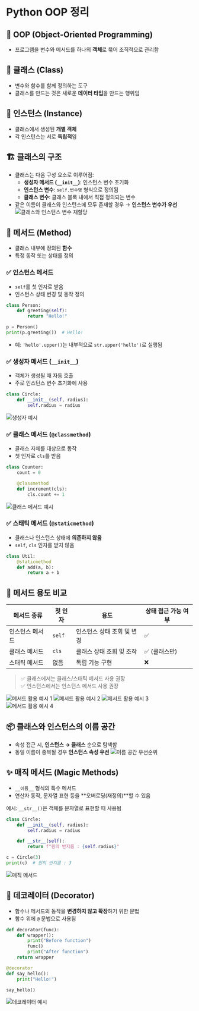 # Python OOP 정리

## 🧱 OOP (Object-Oriented Programming)
- 프로그램을 변수와 메서드를 하나의 **객체**로 묶어 조직적으로 관리함

## 🧩 클래스 (Class)
- 변수와 함수를 함께 정의하는 도구
- 클래스를 만드는 것은 새로운 **데이터 타입**을 만드는 행위임

## 🧍 인스턴스 (Instance)
- 클래스에서 생성된 **개별 객체**
- 각 인스턴스는 서로 **독립적**임

## 🏗️ 클래스의 구조
- 클래스는 다음 구성 요소로 이루어짐:
  - **생성자 메서드 (`__init__`)**: 인스턴스 변수 초기화
  - **인스턴스 변수**: `self.변수명` 형식으로 정의됨
  - **클래스 변수**: 클래스 블록 내에서 직접 정의되는 변수
- 같은 이름이 클래스와 인스턴스에 모두 존재할 경우 → **인스턴스 변수가 우선**
![클래스와 인스턴스 변수 재할당](images0730/reassignment_instance_variable.png)

## 🔧 메서드 (Method)
- 클래스 내부에 정의된 **함수**
- 특정 동작 또는 상태를 정의

### ✅ 인스턴스 메서드
- `self`를 첫 인자로 받음
- 인스턴스 상태 변경 및 동작 정의
```python
class Person:
    def greeting(self):
        return "Hello!"

p = Person()
print(p.greeting())  # Hello!
```
- 예: `'hello'.upper()`는 내부적으로 `str.upper('hello')`로 실행됨

### ✅ 생성자 메서드 (`__init__`)
- 객체가 생성될 때 자동 호출
- 주로 인스턴스 변수 초기화에 사용
```python
class Circle:
    def __init__(self, radius):
        self.radius = radius
```
![생성자 예시](images0730/constructor.png)

### ✅ 클래스 메서드 (`@classmethod`)
- 클래스 자체를 대상으로 동작
- 첫 인자로 `cls`를 받음
```python
class Counter:
    count = 0

    @classmethod
    def increment(cls):
        cls.count += 1
```
![클래스 메서드 예시](images0730/classmethod.png)

### ✅ 스태틱 메서드 (`@staticmethod`)
- 클래스나 인스턴스 상태에 **의존하지 않음**
- `self`, `cls` 인자를 받지 않음
```python
class Util:
    @staticmethod
    def add(a, b):
        return a + b
```

## 🧠 메서드 용도 비교

| 메서드 종류       | 첫 인자 | 용도                           | 상태 접근 가능 여부 |
|------------------|---------|--------------------------------|----------------------|
| 인스턴스 메서드  | `self`  | 인스턴스 상태 조회 및 변경     | ✅                   |
| 클래스 메서드    | `cls`   | 클래스 상태 조회 및 조작       | ✅ (클래스만)        |
| 스태틱 메서드    | 없음    | 독립 기능 구현                 | ❌                   |

> ✅ 클래스에서는 클래스/스태틱 메서드 사용 권장  
> ✅ 인스턴스에서는 인스턴스 메서드 사용 권장

![메서드 활용 예시 1](images0730/method_usage1.png)
![메서드 활용 예시 2](images0730/method_usage2.png)
![메서드 활용 예시 3](images0730/method_usage3.png)
![메서드 활용 예시 4](images0730/method_usage4.png)

## 📦 클래스와 인스턴스의 이름 공간
- 속성 접근 시, **인스턴스 → 클래스** 순으로 탐색함
- 동일 이름이 중복될 경우 **인스턴스 속성 우선**
![이름 공간 우선순위](images0730/naming_class_instance.png)

## ✨ 매직 메서드 (Magic Methods)
- `__이름__` 형식의 특수 메서드
- 연산자 동작, 문자열 표현 등을 **오버로딩(재정의)**할 수 있음

예시: `__str__()`은 객체를 문자열로 표현할 때 사용됨

```python
class Circle:
    def __init__(self, radius):
        self.radius = radius

    def __str__(self):
        return f"원의 반지름 : {self.radius}"

c = Circle(3)
print(c)  # 원의 반지름 : 3
```
![매직 메서드](images0730/magic_methods.png)

## 🧙 데코레이터 (Decorator)
- 함수나 메서드의 동작을 **변경하지 않고 확장**하기 위한 문법
- 함수 위에 `@` 문법으로 사용됨

```python
def decorator(func):
    def wrapper():
        print("Before function")
        func()
        print("After function")
    return wrapper

@decorator
def say_hello():
    print("Hello!")

say_hello()
```
![데코레이터 예시](images0730/decorator_example.png)